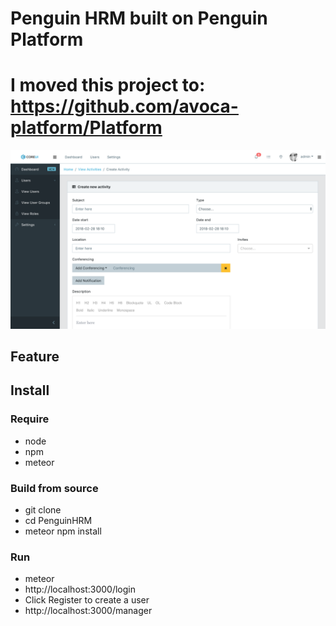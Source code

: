 # Penguin HRM built on Penguin Platform

# I moved this project to: https://github.com/avoca-platform/Platform

![alt text](./public/img/app/screenshot.png?raw=true "Penguin HRM")

## Feature

## Install

### Require
* node
* npm
* meteor

### Build from source
* git clone 
* cd PenguinHRM
* meteor npm install

### Run
* meteor
* http://localhost:3000/login
* Click Register to create a user
* http://localhost:3000/manager
